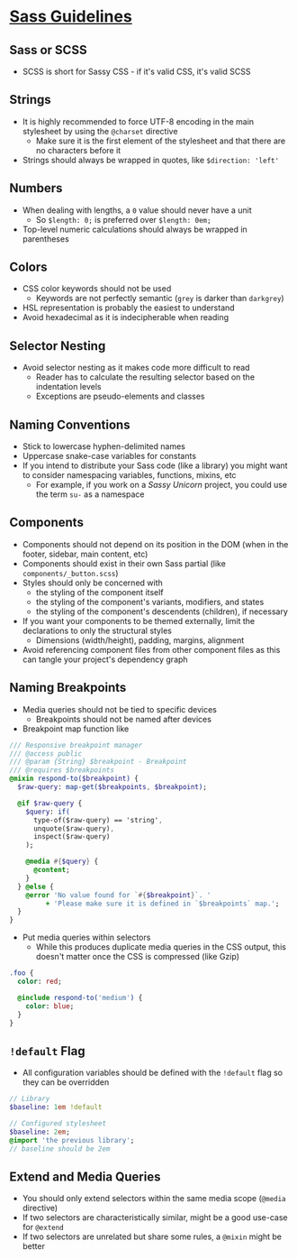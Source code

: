 # [Sass Guidelines](https://sass-guidelin.es)

## Sass or SCSS
* SCSS is short for Sassy CSS - if it's valid CSS, it's valid SCSS

## Strings
* It is highly recommended to force UTF-8 encoding in the main stylesheet by using the `@charset` directive
  * Make sure it is the first element of the stylesheet and that there are no characters before it
* Strings should always be wrapped in quotes, like `$direction: 'left'`

## Numbers
* When dealing with lengths, a `0` value should never have a unit
  * So `$length: 0;` is preferred over `$length: 0em;`
* Top-level numeric calculations should always be wrapped in parentheses

## Colors
* CSS color keywords should not be used
  * Keywords are not perfectly semantic (`grey` is darker than `darkgrey`)
* HSL representation is probably the easiest to understand
* Avoid hexadecimal as it is indecipherable when reading

## Selector Nesting
* Avoid selector nesting as it makes code more difficult to read
  * Reader has to calculate the resulting selector based on the indentation levels
  * Exceptions are pseudo-elements and classes

## Naming Conventions
* Stick to lowercase hyphen-delimited names
* Uppercase snake-case variables for constants
* If you intend to distribute your Sass code (like a library) you might want to consider namespacing variables, functions, mixins, etc
  * For example, if you work on a _Sassy Unicorn_ project, you could use the term `su-` as a namespace

## Components
* Components should not depend on its position in the DOM (when in the footer, sidebar, main content, etc)
* Components should exist in their own Sass partial (like `components/_button.scss`)
* Styles should only be concerned with
  * the styling of the component itself
  * the styling of the component's variants, modifiers, and states
  * the styling of the component's descendents (children), if necessary
* If you want your components to be themed externally, limit the declarations to only the structural styles
  * Dimensions (width/height), padding, margins, alignment
* Avoid referencing component files from other component files as this can tangle your project's dependency graph

## Naming Breakpoints
* Media queries should not be tied to specific devices
  * Breakpoints should not be named after devices
* Breakpoint map function like

```sass
/// Responsive breakpoint manager
/// @access public
/// @param {String} $breakpoint - Breakpoint
/// @requires $breakpoints
@mixin respond-to($breakpoint) {
  $raw-query: map-get($breakpoints, $breakpoint);

  @if $raw-query {
    $query: if(
      type-of($raw-query) == 'string',
      unquote($raw-query),
      inspect($raw-query)
    );

    @media #{$query} {
      @content;
    }
  } @else {
    @error 'No value found for `#{$breakpoint}`. '
         + 'Please make sure it is defined in `$breakpoints` map.';
  }
}
```

* Put media queries within selectors
  * While this produces duplicate media queries in the CSS output, this doesn't matter once the CSS is compressed (like Gzip)

```sass
.foo {
  color: red;

  @include respond-to('medium') {
    color: blue;
  }
}
```

## `!default` Flag
* All configuration variables should be defined with the `!default` flag so they can be overridden

```sass
// Library
$baseline: 1em !default

// Configured stylesheet
$baseline: 2em;
@import 'the previous library';
// baseline should be 2em
```

## Extend and Media Queries
* You should only extend selectors within the same media scope (`@media` directive)
* If two selectors are characteristically similar, might be a good use-case for `@extend`
* If two selectors are unrelated but share some rules, a `@mixin` might be better
